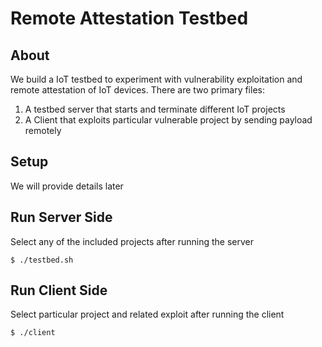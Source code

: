 # Remote Attestation Testbed

## About
We build a IoT testbed to experiment with vulnerability exploitation and remote attestation of IoT devices.
There are two primary files: 

1. A testbed server that starts and terminate different IoT projects
2. A Client that exploits particular vulnerable project by sending payload remotely

## Setup
We will provide details later

## Run Server Side
Select any of the included projects after running the server
```
$ ./testbed.sh
```

## Run Client Side
Select particular project and related exploit after running the client
```
$ ./client
```

